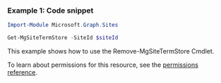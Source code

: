 ### Example 1: Code snippet

```powershellImport-Module Microsoft.Graph.Sites

Get-MgSiteTermStore -SiteId $siteId
```
This example shows how to use the Remove-MgSiteTermStore Cmdlet.
To learn about permissions for this resource, see the [permissions reference](/graph/permissions-reference).

